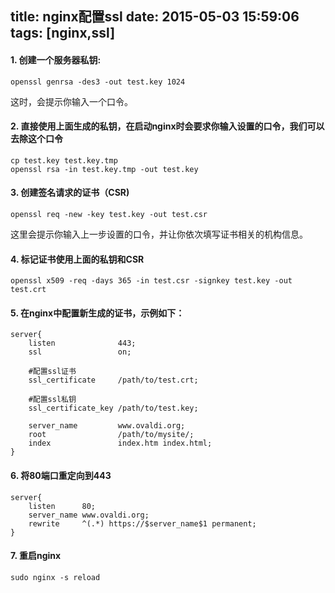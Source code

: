 title: nginx配置ssl
date: 2015-05-03 15:59:06
tags: [nginx,ssl]
---

#### 1. 创建一个服务器私钥:

    openssl genrsa -des3 -out test.key 1024
这时，会提示你输入一个口令。

#### 2. 直接使用上面生成的私钥，在启动nginx时会要求你输入设置的口令，我们可以去除这个口令

    cp test.key test.key.tmp
    openssl rsa -in test.key.tmp -out test.key

#### 3. 创建签名请求的证书（CSR)

    openssl req -new -key test.key -out test.csr
这里会提示你输入上一步设置的口令，并让你依次填写证书相关的机构信息。

#### 4. 标记证书使用上面的私钥和CSR

    openssl x509 -req -days 365 -in test.csr -signkey test.key -out test.crt

#### 5. 在nginx中配置新生成的证书，示例如下：

    server{
        listen              443;
        ssl                 on;

        #配置ssl证书
        ssl_certificate     /path/to/test.crt;

        #配置ssl私钥
        ssl_certificate_key /path/to/test.key;

        server_name         www.ovaldi.org;
        root                /path/to/mysite/;
        index               index.htm index.html;
    }

#### 6. 将80端口重定向到443

    server{
        listen      80;
        server_name www.ovaldi.org;
        rewrite     ^(.*) https://$server_name$1 permanent;
    }

#### 7. 重启nginx

    sudo nginx -s reload
